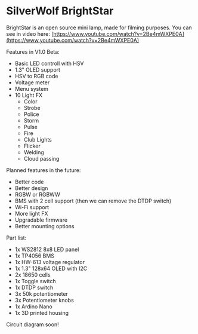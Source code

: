# SilverWolf BrightStar
BrightStar is an open source mini lamp, made for filming purposes. You can see in video here: [https://www.youtube.com/watch?v=2Be4mWXPE0A](https://www.youtube.com/watch?v=2Be4mWXPE0A)

Features in V1.0 Beta:
- Basic LED controll with HSV
- 1.3" OLED support
- HSV to RGB code
- Voltage meter
- Menu system
- 10 Light FX
  - Color
  - Strobe
  - Police
  - Storm
  - Pulse
  - Fire
  - Club Lights
  - Flicker
  - Welding
  - Cloud passing

Planned features in the future:
- Better code
- Better design
- RGBW or RGBWW
- BMS with 2 cell support (then we can remove the DTDP switch)
- Wi-Fi support
- More light FX
- Upgradable firmware
- Better mounting options

Part list: 
- 1x WS2812 8x8 LED panel
- 1x TP4056 BMS
- 1x HW-613 voltage regulator
- 1x 1.3" 128x64 OLED with I2C
- 2x 18650 cells
- 1x Toggle switch
- 1x DTDP switch
- 3x 50k potentiometer
- 3x Potentiometer knobs
- 1x Ardino Nano
- 1x 3D printed housing

Circuit diagram soon! 

